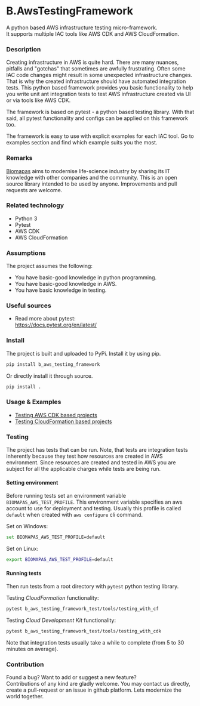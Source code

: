 # B.AwsTestingFramework

A python based AWS infrastructure testing micro-framework.<br>
It supports multiple IAC tools like AWS CDK and AWS CloudFormation.

### Description

Creating infrastructure in AWS is quite hard. There are many nuances,
pitfalls and "gotchas" that sometimes are awfully frustrating. Often some 
IAC code changes might result in some unexpected infrastructure changes.
That is why the created infrastructure should have automated integration tests. 
This python based framework provides you basic functionality to help you
write unit ant integration tests to test AWS infrastructure created
via UI or via tools like AWS CDK. 

The framework is based on pytest - a python based testing library. With that
said, all pytest functionality and configs can be applied on this framework too.

The framework is easy to use with explicit examples for each IAC tool. Go to
examples section and find which example suits you the most.

### Remarks

[Biomapas](https://biomapas.com) aims to modernise life-science 
industry by sharing its IT knowledge with other companies and 
the community. This is an open source library intended to be used 
by anyone. Improvements and pull requests are welcome.

### Related technology

- Python 3
- Pytest
- AWS CDK
- AWS CloudFormation

### Assumptions

The project assumes the following:

- You have basic-good knowledge in python programming.
- You have basic-good knowledge in AWS.
- You have basic knowledge in testing.

### Useful sources

- Read more about pytest:<br>
https://docs.pytest.org/en/latest/

### Install

The project is built and uploaded to PyPi. Install it by using pip.

```bash
pip install b_aws_testing_framework
```

Or directly install it through source.

```bash
pip install .
```

### Usage & Examples

- [Testing AWS CDK based projects](https://github.com/Biomapas/B.AwsTestingFramework/blob/master/documentation/example-cdk.md)
- [Testing CloudFormation based projects](https://github.com/Biomapas/B.AwsTestingFramework/blob/master/documentation/example-cf.md)

### Testing

The project has tests that can be run. 
Note, that tests are integration tests inherently because they
test how resources are created in AWS environment. Since resources 
are created and tested in AWS you are subject for all the applicable
charges while tests are being run.

#### Setting environment

Before running tests set an environment variable `BIOMAPAS_AWS_TEST_PROFILE`.
This environment variable specifies an aws account to use for deployment and testing.
Usually this profile is called `default` when created with `aws configure` cli command.

Set on Windows:
```bash
set BIOMAPAS_AWS_TEST_PROFILE=default
```

Set on Linux:
```bash
export BIOMAPAS_AWS_TEST_PROFILE=default
```

#### Running tests

Then run tests from a root directory with `pytest` python testing library.

Testing *CloudFormation* functionality:
```bash
pytest b_aws_testing_framework_test/tools/testing_with_cf
```

Testing *Cloud Development Kit* functionality:
```bash
pytest b_aws_testing_framework_test/tools/testing_with_cdk
```

Note that integration tests usually take a while to complete (from 5 to 30
minutes on average).

### Contribution

Found a bug? Want to add or suggest a new feature?<br>
Contributions of any kind are gladly welcome. You may contact us 
directly, create a pull-request or an issue in github platform.
Lets modernize the world together.
